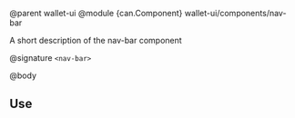 @parent wallet-ui
@module {can.Component} wallet-ui/components/nav-bar <nav-bar>

A short description of the nav-bar component

@signature `<nav-bar>`

@body

## Use

